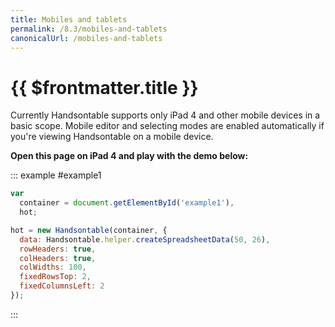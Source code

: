 ```yaml
---
title: Mobiles and tablets
permalink: /8.3/mobiles-and-tablets
canonicalUrl: /mobiles-and-tablets
---
```


# {{ $frontmatter.title }}

Currently Handsontable supports only iPad 4 and other mobile devices in a basic scope. Mobile editor and selecting modes are enabled automatically if you're viewing Handsontable on a mobile device.

**Open this page on iPad 4 and play with the demo below:**

::: example #example1
```js
var
  container = document.getElementById('example1'),
  hot;

hot = new Handsontable(container, {
  data: Handsontable.helper.createSpreadsheetData(50, 26),
  rowHeaders: true,
  colHeaders: true,
  colWidths: 100,
  fixedRowsTop: 2,
  fixedColumnsLeft: 2
});
```
:::
